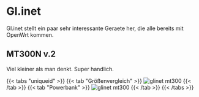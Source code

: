 # Gl.inet

Gl.inet stellt ein paar sehr interessante Geraete her, die alle bereits mit OpenWrt kommen.


## MT300N v.2
Viel kleiner als man denkt. Super handlich.

{{< tabs "uniqueid" >}}
{{< tab "Größenvergleich" >}}
![glinet mt300](/gl.inet_mt300n_radieschen.jpg)
{{< /tab >}}
{{< tab "Powerbank" >}}
![glinet mt300](/gl.inet_mt300n_powerbank_2.JPG)
{{< /tab >}}
{{< /tabs >}}
